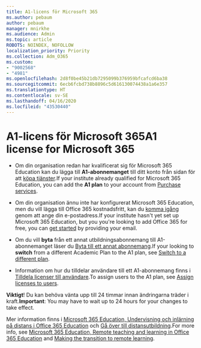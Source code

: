 ```yaml
---
title: A1-licens för Microsoft 365
ms.author: pebaum
author: pebaum
manager: mnirkhe
ms.audience: Admin
ms.topic: article
ROBOTS: NOINDEX, NOFOLLOW
localization_priority: Priority
ms.collection: Adm_O365
ms.custom:
- "9002568"
- "4981"
ms.openlocfilehash: 2d8f0be45b21db7295099b376959bfcafcd6ba38
ms.sourcegitcommit: 6ecb6fcbd738b8896c5d616130074438a1a6e357
ms.translationtype: HT
ms.contentlocale: sv-SE
ms.lasthandoff: 04/16/2020
ms.locfileid: "43530440"
---
```

# <a name="a1-license-for-microsoft-365"></a><span data-ttu-id="199fc-102">A1-licens för Microsoft 365</span><span class="sxs-lookup"><span data-stu-id="199fc-102">A1 license for Microsoft 365</span></span>


- <span data-ttu-id="199fc-103">Om din organisation redan har kvalificerat sig för Microsoft 365 Education kan du lägga till **A1-abonnemanget** till ditt konto från sidan för att [köpa tjänster](https://docs.microsoft.com/microsoft-365/commerce/buy-another-subscription?view=o365-worldwide#buy-another-subscription).</span><span class="sxs-lookup"><span data-stu-id="199fc-103">If your institute already qualified for Microsoft 365 Education, you can add the **A1 plan** to your account from [Purchase services](https://docs.microsoft.com/microsoft-365/commerce/buy-another-subscription?view=o365-worldwide#buy-another-subscription).</span></span> 

- <span data-ttu-id="199fc-104">Om din organisation ännu inte har konfigurerat Microsoft 365 Education, men du vill lägga till Office 365 kostnadsfritt, kan du [komma igång](https://www.microsoft.com/education/products/office) genom att ange din e-postadress.</span><span class="sxs-lookup"><span data-stu-id="199fc-104">If your institute hasn't yet set up Microsoft 365 Education, but you you're looking to add Office 365 for free, you can [get started](https://www.microsoft.com/education/products/office) by providing your email.</span></span> 

- <span data-ttu-id="199fc-105">Om du vill **byta** från ett annat utbildningsabonnemang till A1-abonnemanget läser du [Byta till ett annat abonnemang](https://docs.microsoft.com/sv-SE/microsoft-365/commerce/subscriptions/switch-plans-manually).</span><span class="sxs-lookup"><span data-stu-id="199fc-105">If your looking to **switch** from a different Academic Plan to the A1 plan, see [Switch to a different plan](https://docs.microsoft.com/sv-SE/microsoft-365/commerce/subscriptions/switch-plans-manually).</span></span> 

- <span data-ttu-id="199fc-106">Information om hur du tilldelar användare till ett A1-abonnemang finns i [Tilldela licenser till användare](https://docs.microsoft.com/sv-SE/microsoft-365/admin/manage/assign-licenses-to-users).</span><span class="sxs-lookup"><span data-stu-id="199fc-106">To assign users to the A1 plan, see [Assign licenses to users](https://docs.microsoft.com/sv-SE/microsoft-365/admin/manage/assign-licenses-to-users).</span></span> 

<span data-ttu-id="199fc-107">**Viktigt**! Du kan behöva vänta upp till 24 timmar innan ändringarna träder i kraft.</span><span class="sxs-lookup"><span data-stu-id="199fc-107">**Important**: You may have to wait up to 24 hours for your changes to take effect.</span></span> 

<span data-ttu-id="199fc-108">Mer information finns i [Microsoft 365 Education, Undervisning och inlärning på distans i Office 365 Education](https://support.office.com/article/remote-teaching-and-learning-in-office-365-education-f651ccae-7b65-478b-8366-51bb884025c4) och [Gå över till distansutbildning](https://www.microsoft.com/education/remote-learning).</span><span class="sxs-lookup"><span data-stu-id="199fc-108">For more info, see [Microsoft 365 Education, Remote teaching and learning in Office 365 Education](https://support.office.com/article/remote-teaching-and-learning-in-office-365-education-f651ccae-7b65-478b-8366-51bb884025c4) and [Making the transition to remote learning](https://www.microsoft.com/education/remote-learning).</span></span> 
